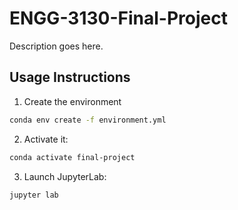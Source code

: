 # ENGG-3130-Final-Project

Description goes here.

## Usage Instructions

1. Create the environment

```bash
conda env create -f environment.yml
```

2. Activate it:

```bash
conda activate final-project
```

3. Launch JupyterLab:

```bash
jupyter lab
```
